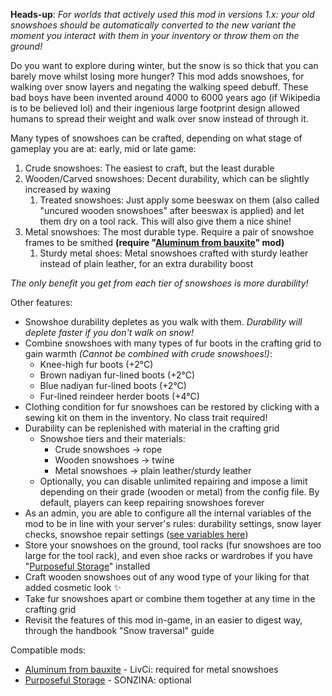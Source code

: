 **Heads-up**: *For worlds that actively used this mod in versions 1.x: your old snowshoes should be automatically converted to the new variant the moment you interact with them in your inventory or throw them on the ground!*

Do you want to explore during winter, but the snow is so thick that you can barely move whilst losing more hunger? This mod adds snowshoes, for walking over snow layers and negating the walking speed debuff. These bad boys have been invented around 4000 to 6000 years ago (if Wikipedia is to be believed lol) and their ingenious large footprint design allowed humans to spread their weight and walk over snow instead of through it.

Many types of snowshoes can be crafted, depending on what stage of gameplay you are at: early, mid or late game:
1. Crude snowshoes: The easiest to craft, but the least durable
2. Wooden/Carved snowshoes: Decent durability, which can be slightly increased by waxing
    1. Treated snowshoes: Just apply some beeswax on them (also called "uncured wooden snowshoes" after beeswax is applied) and let them dry on a tool rack. This will also give them a nice shine!
3. Metal snowshoes: The most durable type. Require a pair of snowshoe frames to be smithed **(require "[Aluminum from bauxite](https://mods.vintagestory.at/bauxitealuminum)" mod)**
    1. Sturdy metal shoes: Metal snowshoes crafted with sturdy leather instead of plain leather, for an extra durability boost

*The only benefit you get from each tier of snowshoes is more durability!*

Other features:
- Snowshoe durability depletes as you walk with them. *Durability will deplete faster if you don't walk on snow!*
- Combine snowshoes with many types of fur boots in the crafting grid to gain warmth *(Cannot be combined with crude snowshoes!)*:
    - Knee-high fur boots (+2°C)
    - Brown nadiyan fur-lined boots (+2°C)
    - Blue nadiyan fur-lined boots (+2°C)
    - Fur-lined reindeer herder boots (+4°C)
- Clothing condition for fur snowshoes can be restored by clicking with a sewing kit on them in the inventory. No class trait required!
- Durability can be replenished with material in the crafting grid
    - Snowshoe tiers and their materials:
        - Crude snowshoes -> rope
        - Wooden snowshoes -> twine
        - Metal snowshoes -> plain leather/sturdy leather
    - Optionally, you can disable unlimited repairing and impose a limit depending on their grade (wooden or metal) from the config file. By default, players can keep repairing snowshoes forever
- As an admin, you are able to configure all the internal variables of the mod to be in line with your server's rules: durability settings, snow layer checks, snowshoe repair settings ([see variables here](https://github.com/LiviuCocianu/vs-snowshoes/blob/master/Snowshoes/src/config/SnowshoesConfig.cs))
- Store your snowshoes on the ground, tool racks (fur snowshoes are too large for the tool rack), and even shoe racks or wardrobes if you have "[Purposeful Storage](https://mods.vintagestory.at/purposefulstorage)" installed
- Craft wooden snowshoes out of any wood type of your liking for that added cosmetic look ✨
- Take fur snowshoes apart or combine them together at any time in the crafting grid
- Revisit the features of this mod in-game, in an easier to digest way, through the handbook "Snow traversal" guide

Compatible mods:
- [Aluminum from bauxite](https://mods.vintagestory.at/bauxitealuminum) - LivCi: required for metal snowshoes
- [Purposeful Storage](https://mods.vintagestory.at/purposefulstorage) - SONZINA: optional